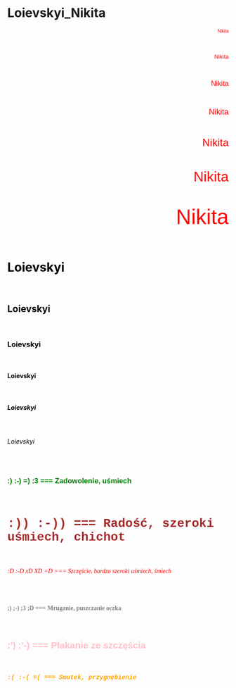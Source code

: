 # Loievskyi_Nikita
<!DOCTYPE html> 
<html lang="pl-PL"> 
<html> 
     <head> 
             <meta charset="utf-8"> 
             <title>Loievskyi Nikita</title> 
     </head> 
    <body> 
<p align="right"> <font color="red" size="1" face="Arial"> Nikita </font> </p> <br>
<p align="right"> <font color="red" size="2" face="Arial"> Nikita </font> </p> <br>
<p align="right"> <font color="red" size="3" face="Arial"> Nikita </font> </p> <br>
<p align="right"> <font color="red" size="4" face="Arial"> Nikita </font> </p> <br>
<p align="right"> <font color="red" size="5" face="Arial"> Nikita </font> </p> <br>
<p align="right"> <font color="red" size="6" face="Arial"> Nikita </font> </p> <br>
<p align="right"> <font color="red" size="7" face="Arial"> Nikita </font> </p> <br>

<font color="black"> 	<h1>  Loievskyi </h1> <br>
 					<H2>  Loievskyi </H2> <br>
 					<h3>  Loievskyi </h3> <br>
 					<h4>  Loievskyi </h4> <br>
 					<h5>  Loievskyi </h5> <br>
 					<h6>  Loievskyi </h6> <br>
<font color="green"    face="Arial">           <h3>:) :-) =) :3  ===    Zadowolenie, uśmiech </h3> <br>
<font color="brown"    face="Courier New">      <h1>:)) :-))     ===    Radość, szeroki uśmiech, chichot </h1> <br>
<font color="red"   face="Times New Roman">      <h6>:D :-D xD XD =D  ===   Szczęście, bardzo szeroki uśmiech, śmiech </h6> <br>
<font color="grey"     face="Verdana">           <h4>;) ;-) ;3 ;D  ===    Mruganie, puszczanie oczka </h4> <br>
<font color="pink"     face="Arial">           <h2>:') :'-)     ===    Płakanie ze szczęścia </h2> <br>
<font color="orange"   face="Courier New">      <h5>:( :-( =(   ===     Smutek, przygnębienie </h5> <br>
    </body> 
  </html>
